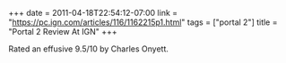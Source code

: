+++
date = 2011-04-18T22:54:12-07:00
link = "https://pc.ign.com/articles/116/1162215p1.html"
tags = ["portal 2"]
title = "Portal 2 Review At IGN"
+++

Rated an effusive 9.5/10 by Charles Onyett.
